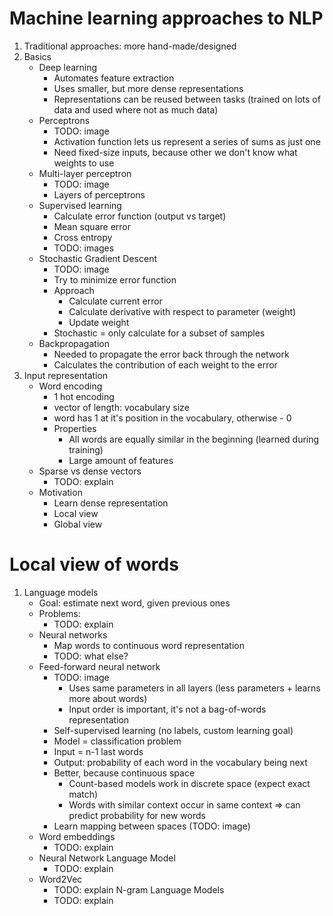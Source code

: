 # Machine learning approaches to NLP
1. Traditional approaches: more hand-made/designed
1. Basics
    - Deep learning
        * Automates feature extraction
        * Uses smaller, but more dense representations
        * Representations can be reused between tasks (trained on lots of data and used where not as much data)
    - Perceptrons
        * TODO: image
        * Activation function lets us represent a series of sums as just one
        * Need fixed-size inputs, because other we don't know what weights to use
    - Multi-layer perceptron
        * TODO: image
        * Layers of perceptrons
    - Supervised learning
        * Calculate error function (output vs target)
        * Mean square error 
        * Cross entropy
        * TODO: images
    - Stochastic Gradient Descent
        * TODO: image
        * Try to minimize error function
        * Approach
            + Calculate current error
            + Calculate derivative with respect to parameter (weight) 
            + Update weight
        * Stochastic = only calculate for a subset of samples
    - Backpropagation
        * Needed to propagate the error back through the network
        * Calculates the contribution of each weight to the error
1. Input representation
    - Word encoding
        * 1 hot encoding
        * vector of length: vocabulary size
        * word has 1 at it's position in the vocabulary, otherwise - 0
        * Properties
            + All words are equally similar in the beginning (learned during training)
            + Large amount of features
    - Sparse vs dense vectors
        * TODO: explain
    - Motivation
        * Learn dense representation
        * Local view
        * Global view



# Local view of words
1. Language models
    - Goal: estimate next word, given previous ones
    - Problems:
        * TODO: explain
    - Neural networks
        * Map words to continuous word representation
        * TODO: what else?
    - Feed-forward neural network
        * TODO: image
            + Uses same parameters in all layers (less parameters + learns more about words)
            + Input order is important, it's not a bag-of-words representation
        * Self-supervised learning (no labels, custom learning goal)
        * Model = classification problem
        * Input = n-1 last words
        * Output: probability of each word in the vocabulary being next
        * Better, because continuous space
            + Count-based models work in discrete space (expect exact match)
            + Words with similar context occur in same context => can predict probability for new words
        * Learn mapping between spaces (TODO: image)
    - Word embeddings
        * TODO: explain
    - Neural Network Language Model
        * TODO: explain
    - Word2Vec
        * TODO: explain N-gram Language Models
        * TODO: explain
